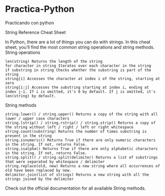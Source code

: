 # Practica-Python
Practicando con python

String Reference Cheat Sheet

In Python, there are a lot of things you can do with strings. In this cheat sheet, you’ll find the most common string operations and string methods.
String operations

    len(string) Returns the length of the string
    for character in string Iterates over each character in the string
    if substring in string Checks whether the substring is part of the string
    string[i] Accesses the character at index i of the string, starting at zero
    string[i:j] Accesses the substring starting at index i, ending at index j-1. If i is omitted, it's 0 by default. If j is omitted, it's len(string) by default.

String methods

    string.lower() / string.upper() Returns a copy of the string with all lower / upper case characters
    string.lstrip() / string.rstrip() / string.strip() Returns a copy of the string without left / right / left or right whitespace
    string.count(substring) Returns the number of times substring is present in the string
    string.isnumeric() Returns True if there are only numeric characters in the string. If not, returns False.
    string.isalpha() Returns True if there are only alphabetic characters in the string. If not, returns False.
    string.split() / string.split(delimiter) Returns a list of substrings that were separated by whitespace / delimiter
    string.replace(old, new) Returns a new string where all occurrences of old have been replaced by new.
    delimiter.join(list of strings) Returns a new string with all the strings joined by the delimiter 

Check out the official documentation for all available String methods. 
